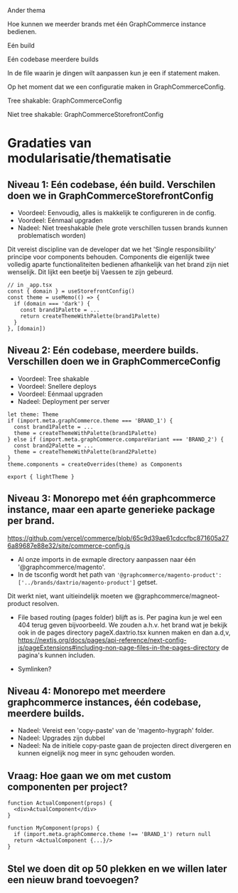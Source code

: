 Ander thema

Hoe kunnen we meerder brands met één GraphCommerce instance bedienen.

Eén build

Eén codebase meerdere builds

In de file waarin je dingen wilt aanpassen kun je een if statement maken.

Op het moment dat we een configuratie maken in GraphCommerceConfig.

Tree shakable: GraphCommerceConfig

Niet tree shakable: GraphCommerceStorefrontConfig

# Gradaties van modularisatie/thematisatie

## Niveau 1: Eén codebase, één build. Verschilen doen we in GraphCommerceStorefrontConfig

- Voordeel: Eenvoudig, alles is makkelijk te configureren in de config.
- Voordeel: Eénmaal upgraden
- Nadeel: Niet treeshakable (hele grote verschillen tussen brands kunnen
  problematisch worden)

Dit vereist discipline van de developer dat we het 'Single responsibility'
principe voor components behouden. Components die eigenlijk twee volledig aparte
functionaliteiten bedienen afhankelijk van het brand zijn niet wenselijk. Dit
lijkt een beetje bij Vaessen te zijn gebeurd.

```tsx
// in _app.tsx
const { domain } = useStorefrontConfig()
const theme = useMemo(() => {
  if (domain === 'dark') {
    const brand1Palette = ...
    return createThemeWithPalette(brand1Palette)
  }
}, [domain])
```

## Niveau 2: Eén codebase, meerdere builds. Verschillen doen we in GraphCommerceConfig

- Voordeel: Tree shakable
- Voordeel: Snellere deploys
- Voordeel: Eénmaal upgraden
- Nadeel: Deployment per server

```tsx
let theme: Theme
if (import.meta.graphCommerce.theme === 'BRAND_1') {
  const brand1Palette = ...
  theme = createThemeWithPalette(brand1Palette)
} else if (import.meta.graphCommerce.compareVariant === 'BRAND_2') {
  const brand2Palette = ...
  theme = createThemeWithPalette(brand2Palette)
}
theme.components = createOverrides(theme) as Components

export { lightTheme }
```

## Niveau 3: Monorepo met één graphcommerce instance, maar een aparte generieke package per brand.

https://github.com/vercel/commerce/blob/65c9d39ae61cdccfbc871605a276a89687e88e32/site/commerce-config.js

- Al onze imports in de exmaple directory aanpassen naar één
  '@graphcommerce/magento'.
- In de tsconfig wordt het path van
  `'@graphcommerce/magento-product': ['../brands/daxtrio/magento-product']`
  getset.

Dit werkt niet, want uitieindelijk moeten we @graphcommerce/magneot-product
resolven.

- File based routing (pages folder) blijft as is. Per pagina kun je wel een 404
  terug geven bijvoorbeeld. We zouden a.h.v. het brand wat je bekijk ook in de
  pages directory pageX.daxtrio.tsx kunnen maken en dan a.d,v,
  https://nextjs.org/docs/pages/api-reference/next-config-js/pageExtensions#including-non-page-files-in-the-pages-directory
  de pagina's kunnen includen.

- Symlinken?

## Niveau 4: Monorepo met meerdere graphcommerce instances, één codebase, meerdere builds.

- Nadeel: Vereist een 'copy-paste' van de 'magento-hygraph' folder.
- Nadeel: Upgrades zijn dubbel
- Nadeel: Na de initiele copy-paste gaan de projecten direct divergeren en
  kunnen eignelijk nog meer in sync gehouden worden.

## Vraag: Hoe gaan we om met custom componenten per project?

```tsx
function ActualComponent(props) {
  <div>ActualComponent</div>
}

function MyComponent(props) {
  if (import.meta.graphCommerce.theme !== 'BRAND_1') return null
  return <ActualComponent {...}/>
}
```

## Stel we doen dit op 50 plekken en we willen later een nieuw brand toevoegen?
